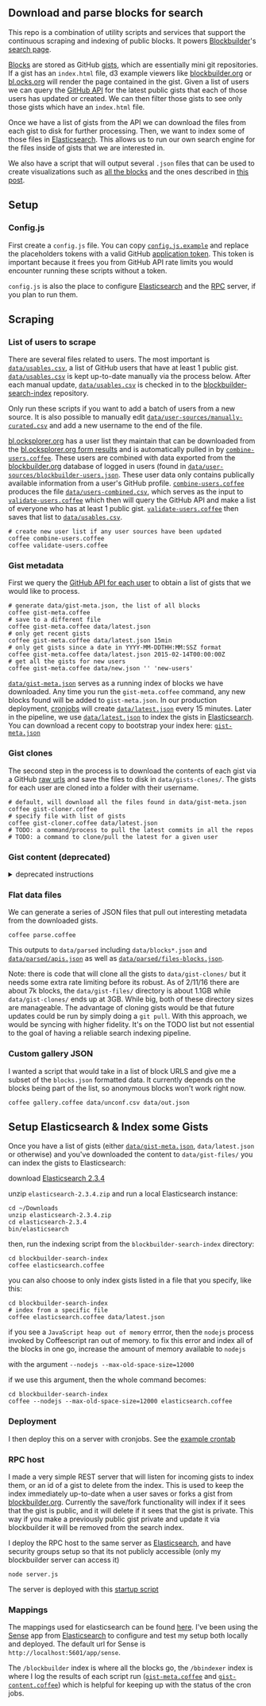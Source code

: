 ## Download and parse blocks for search

This repo is a combination of utility scripts and services that support the continuous scraping and indexing
of public blocks. It powers [Blockbuilder](http://blockbuilder.org)'s [search page](http://blockbuilder.org/search).

[Blocks](https://bl.ocks.org) are stored as GitHub [gists](https://gist.github.com), which are essentially mini git repositories. If a gist has an `index.html` file, d3 example viewers like [blockbuilder.org](blockbuilder.org) or [bl.ocks.org](bl.ocks.org) will render the page contained in the gist. Given a list of users we can query the [GitHub API](https://developer.github.com/v3/gists/) for the latest public gists that each of those users has updated or created.
We can then filter those gists to see only those gists which have an `index.html` file.

Once we have a list of gists
from the API we can download the files from each gist to disk for further processing. Then, we want to index some of those files in [Elasticsearch](https://www.elastic.co/products/elasticsearch). This allows us to run our own search engine for the files inside of gists that we are interested in.

We also have a script that will output several `.json` files that can be used to create visualizations such as [all the blocks](http://bl.ocks.org/enjalot/1d679f0322174b65d032) and the ones described in [this post](https://medium.com/@enjalot/searching-for-examples-2c0f75709c1a#.4fr5vuq7k).

## Setup

### Config.js

First create a `config.js` file. You can copy [`config.js.example`](config.js.example) and replace the placeholders tokens with a valid GitHub [application token](https://github.com/settings/applications/new). This token is important because it frees you from GitHub API rate limits you would encounter running these scripts without a token.

`config.js` is also the place to configure [Elasticsearch](https://www.elastic.co/products/elasticsearch) and the [RPC](https://en.wikipedia.org/wiki/Remote_procedure_call) server, if you plan to run them.

## Scraping

### List of users to scrape

There are several files related to users. The most important is [`data/usables.csv`](data/usables.csv), a list of GitHub users that have at least 1 public gist.
[`data/usables.csv`](data/usables.csv) is kept up-to-date manually via the process below. After each manual update, [`data/usables.csv`](data/usables.csv) is checked in to the [blockbuilder-search-index](https://github.com/enjalot/blockbuilder-search-index) repository.

Only run these scripts if you want to add a batch of users from a new source. It is also possible to manually edit [`data/user-sources/manually-curated.csv`](data/user-sources/manually-curated.csv) and add a new username to the end of the file.

[bl.ocksplorer.org](http://bl.ocksplorer.org) has a user list they maintain that can be downloaded from the [bl.ocksplorer.org form results](https://docs.google.com/spreadsheet/pub?key=0Al5UYaVoRpW3dE12bzRTVEp2RlJDQXdUYUFmODNiTHc&single=true&gid=0&output=csv) and is automatically pulled in by [`combine-users.coffee`](combine-users.coffee).
These users are combined with data exported from the [blockbuilder.org](blockbuilder.org) database of logged in users (found in [`data/user-sources/blockbuilder-users.json`](data/user-sources/blockbuilder-users.json). These user data only contains publically available information from a user's GitHub profile.
[`combine-users.coffee`](combine-users.coffee) produces the file [`data/users-combined.csv`](data/users-combined.csv), which serves as the input to [`validate-users.coffee`](validate-users.coffee) which then will query the GitHub API and make a list of everyone who has at least 1 public gist. [`validate-users.coffee`](validate-users.coffee) then saves that list to [`data/usables.csv`](data/usables.csv).

```shell
# create new user list if any user sources have been updated
coffee combine-users.coffee
coffee validate-users.coffee
```

### Gist metadata

First we query the [GitHub API for each user](https://developer.github.com/v3/gists/#list-a-users-gists) to obtain a list of gists that we would like to process.

```shell
# generate data/gist-meta.json, the list of all blocks
coffee gist-meta.coffee
# save to a different file
coffee gist-meta.coffee data/latest.json
# only get recent gists
coffee gist-meta.coffee data/latest.json 15min
# only get gists since a date in YYYY-MM-DDTHH:MM:SSZ format
coffee gist-meta.coffee data/latest.json 2015-02-14T00:00:00Z
# get all the gists for new users
coffee gist-meta.coffee data/new.json '' 'new-users'
```

[`data/gist-meta.json`](data/gist-meta.json) serves as a running index of blocks we have downloaded. Any time you run the `gist-meta.coffee` command, any new blocks found will be added to `gist-meta.json`. In our production deployment, [cronjobs](https://en.wikipedia.org/wiki/Cron) will create [`data/latest.json`](data/latest.json) every 15 minutes. Later in the pipeline, we use [`data/latest.json`](data/latest.json) to index the gists in [Elasticsearch](https://www.elastic.co/products/elasticsearch).
You can download a recent copy to bootstrap your index here: [`gist-meta.json`](https://storage.googleapis.com/bb-search-data/gist-meta.json)

### Gist clones

The second step in the process is to download the contents of each gist via a GitHub [raw urls](http://stackoverflow.com/a/4605068/1732222) and save the files to disk in `data/gists-clones/`.
The gists for each user are cloned into a folder with their username.

```shell
# default, will download all the files found in data/gist-meta.json
coffee gist-cloner.coffee
# specify file with list of gists
coffee gist-cloner.coffee data/latest.json
# TODO: a command/process to pull the latest commits in all the repos
# TODO: a command to clone/pull the latest for a given user
```

### Gist content (deprecated)

<details>
  <summary>deprecated instructions</summary>
Previously, the second step in the process was to download the contents of each gist via a GitHub [raw urls](http://stackoverflow.com/a/4605068/1732222) and save the files to disk in `data/gists-files/`.
We now clone because it is a better way to keep our index up to date, and the saved space is negligable.
We selectively download files of certain types

[`gist-content.coffee`](gist-content.coffee):

```coffeescript
if ext in [".html", ".js", ".coffee", ".md", ".json", ".csv", ".tsv", ".css"]
```

This filter-by-file-extension selective download approach consumes 60% less disk space than naively cloning all of the gists.

```shell
# default, will download all the files found in data/gist-meta.json
coffee gist-content.coffee
# specify file with list of gists
coffee gist-content.coffee data/latest.json
# skip existing files (saves time, might miss updates)
coffee gist-content.coffee data/gist-meta.json skip
```

</details>

### Flat data files

We can generate a series of JSON files that pull out interesting metadata from the downloaded gists.

```shell
coffee parse.coffee
```

This outputs to `data/parsed` including `data/blocks*.json` and [`data/parsed/apis.json`](data/parsed/apis.json) as well as [`data/parsed/files-blocks.json`](data/parsed/files-blocks.json).

Note: there is code that will clone all the gists to `data/gist-clones/` but it needs some extra rate limiting before its robust.
As of 2/11/16 there are about 7k blocks, the `data/gist-files/` directory is about 1.1GB while `data/gist-clones/` ends up at 3GB.
While big, both of these directory sizes are manageable. The advantage of cloning gists would be that future updates could be run by simply doing a `git pull`. With this approach, we would be syncing with higher fidelity. It's on the TODO list but not essential to the goal of having a reliable search indexing pipeline.

### Custom gallery JSON

I wanted a script that would take in a list of block URLS and give me a subset of the `blocks.json` formatted data. It currently depends on the blocks being part of the list, so anonymous blocks won't work right now.

```shell
coffee gallery.coffee data/unconf.csv data/out.json
```

## Setup Elasticsearch & Index some Gists

Once you have a list of gists (either [`data/gist-meta.json`](data/gist-meta.json), `data/latest.json` or otherwise) and you've downloaded the content to `data/gist-files/` you can index the gists to Elasticsearch:

download [Elasticsearch 2.3.4](https://www.elastic.co/downloads/past-releases/elasticsearch-2-3-4)

unzip `elasticsearch-2.3.4.zip` and run a local Elasticsearch instance:

```shell
cd ~/Downloads
unzip elasticsearch-2.3.4.zip
cd elasticsearch-2.3.4
bin/elasticsearch
```

then, run the indexing script from the `blockbuilder-search-index` directory:

```shell
cd blockbuilder-search-index
coffee elasticsearch.coffee
```

you can also choose to only index gists listed in a file that you specify, like this:

```shell
cd blockbuilder-search-index
# index from a specific file
coffee elasticsearch.coffee data/latest.json
```

if you see a `JavaScript heap out of memory` errror, then the `nodejs` process invoked by Coffeescript ran out of memory. to fix this error and index all of the blocks in one go, increase the amount of memory available to `nodejs`

with the argument `--nodejs --max-old-space-size=12000`

if we use this argument, then the whole command becomes:

```
cd blockbuilder-search-index
coffee --nodejs --max-old-space-size=12000 elasticsearch.coffee
```

### Deployment

I then deploy this on a server with cronjobs. See the [example crontab](https://github.com/enjalot/blockbuilder-search-index/blob/master/deploy/crontab)

### RPC host

I made a very simple REST server that will listen for incoming gists to index them, or an id of a gist to delete from the index.
This is used to keep the index immediately up-to-date when a user saves or forks a gist from [blockbuilder.org](http://blockbuilder.org).
Currently the save/fork functionality will index if it sees that the gist is public, and it will delete if it sees that the gist is private. This way if you make a previously public gist private and update it via blockbuilder it will be removed from the search index.

I deploy the RPC host to the same server as [Elasticsearch](https://www.elastic.co/products/elasticsearch), and have security groups setup so that its not publicly accessible (only my blockbuilder server can access it)

```
node server.js
```

The server is deployed with this [startup script](https://github.com/enjalot/blockbuilder-search-index/blob/master/deploy/blockbuilder-search-index.conf)

### Mappings

The mappings used for elasticsearch can be found [here](https://gist.github.com/enjalot/a8fb0e18c960a37d1d18). I've been using the [Sense](https://www.elastic.co/guide/en/sense/current/installing.html) app from [Elasticsearch](https://www.elastic.co/products/elasticsearch) to configure and test my setup both locally and deployed. The default url for Sense is `http://localhost:5601/app/sense`.

The `/blockbuilder` index is where all the blocks go, the `/bbindexer` index is where I log the results of each script run ([`gist-meta.coffee`](gist-meta.coffee) and [`gist-content.coffee`](gist-content.coffee)) which is helpful
for keeping up with the status of the cron jobs.
